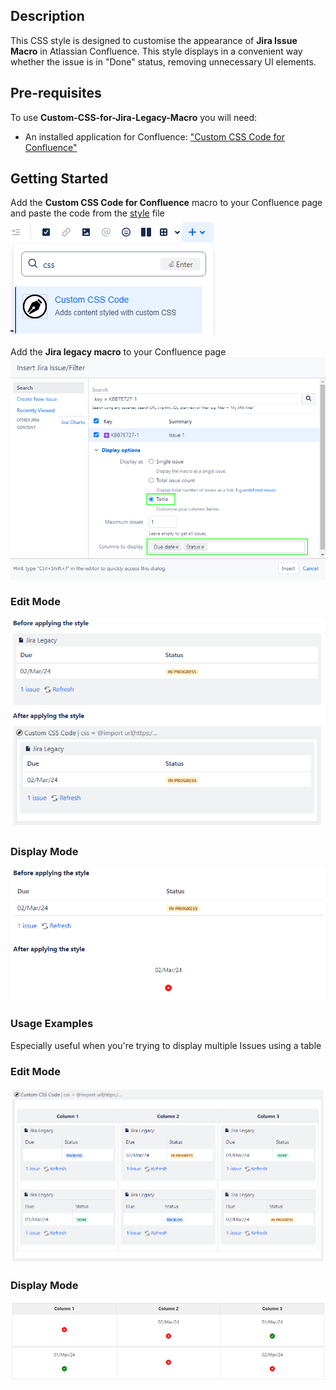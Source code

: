## Description
This CSS style is designed to customise the appearance of **Jira Issue Macro** in Atlassian Confluence.
This style displays in a convenient way whether the issue is in "Done" status, removing unnecessary UI elements.

## Pre-requisites
To use **Custom-CSS-for-Jira-Legacy-Macro** you will need:
- An installed application for Confluence: ["Custom CSS Code for Confluence"](https://marketplace.atlassian.com/apps/1223493/custom-css-code-for-confluence?hosting=cloud&tab=overview "Install Custom CSS Code for Confluence")

## Getting Started
Add the **Custom CSS Code for Confluence** macro to your Confluence page and paste the code from the [style](/style.css) file
![Add Custom CSS macro](</Images/Custom CSS Code macro.png>)

Add the **Jira legacy macro** to your Confluence page
![Add Jira Legacy macro](</Images/Insert Jira Issue Updated.png>)

### Edit Mode
![Edit Issue Mode](</Images/Before After CSS In Editor.png>)

### Display Mode
![Display Mode Issue](</Images/Before After CSS.png>)

### Usage Examples
Especially useful when you're trying to display multiple Issues using a table

### Edit Mode
![Edit Mode Table](</Images/Before After Table CSS In Editor.png>)

### Display Mode
![Display Example Table](</Images/Before After Table CSS.png>)
